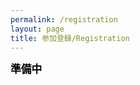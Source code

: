 ```yaml
---
permalink: /registration
layout: page
title: 参加登録/Registration
---
```


<span style="font-size: 120%; color: black;">**準備中** </span> 
